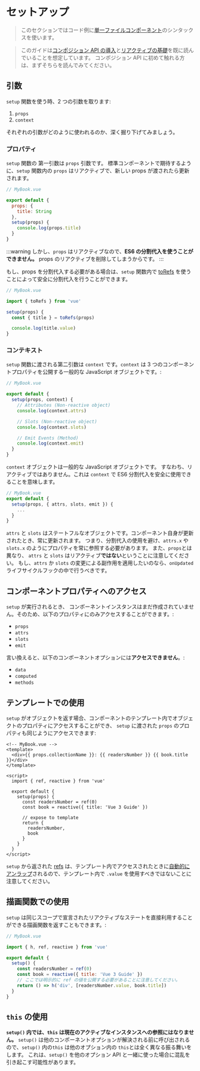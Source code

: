 # セットアップ

> このセクションではコード例に[単一ファイルコンポーネント](single-file-component.html)のシンタックスを使います。

> このガイドは[コンポジション API の導入](composition-api-introduction.html)と[リアクティブの基礎](reactivity-fundamentals.html)を既に読んでいることを想定しています。 コンポジション API に初めて触れる方は、まずそちらを読んでみてください。

## 引数

`setup` 関数を使う時、2 つの引数を取ります:

1. `props`
2. `context`

それぞれの引数がどのように使われるのか、深く掘り下げてみましょう。

### プロパティ

`setup` 関数の 第一引数は `props` 引数です。 標準コンポーネントで期待するように、`setup` 関数内の `props` はリアクティブで、新しい props が渡されたら更新されます。

```js
// MyBook.vue

export default {
  props: {
    title: String
  },
  setup(props) {
    console.log(props.title)
  }
}
```

:::warning
しかし、`props` はリアクティブなので、**ES6 の分割代入を使うことができません。** props のリアクティブを削除してしまうからです。
:::

もし、props を分割代入する必要がある場合は、`setup` 関数内で [toRefs](reactivity-fundamentals.html#destructuring-reactive-state) を使うことによって安全に分割代入を行うことができます。

```js
// MyBook.vue

import { toRefs } from 'vue'

setup(props) {
  const { title } = toRefs(props)

  console.log(title.value)
}
```

### コンテキスト

`setup` 関数に渡される第二引数は `context` です。`context` は 3 つのコンポーネントプロパティを公開する一般的な JavaScript オブジェクトです。:

```js
// MyBook.vue

export default {
  setup(props, context) {
    // Attributes (Non-reactive object)
    console.log(context.attrs)

    // Slots (Non-reactive object)
    console.log(context.slots)

    // Emit Events (Method)
    console.log(context.emit)
  }
}
```

`context` オブジェクトは一般的な JavaScript オブジェクトです。 すなわち、リアクティブではありません。これは `context` で ES6 分割代入を安全に使用できることを意味します。

```js
// MyBook.vue
export default {
  setup(props, { attrs, slots, emit }) {
    ...
  }
}
```

`attrs` と `slots` はステートフルなオブジェクトです。コンポーネント自身が更新されたとき、常に更新されます。 つまり、分割代入の使用を避け、`attrs.x` や `slots.x` のようにプロパティを常に参照する必要があります。 また、`props`とは異なり、 `attrs` と `slots` はリアクティブ**ではない**ということに注意してください。 もし、`attrs` か `slots` の変更による副作用を適用したいのなら、`onUpdated` ライフサイクルフックの中で行うべきです。

## コンポーネントプロパティへのアクセス

`setup` が実行されるとき、 コンポーネントインスタンスはまだ作成されていません。そのため、以下のプロパティにのみアクセスすることができます。:

- `props`
- `attrs`
- `slots`
- `emit`

言い換えると、以下のコンポーネントオプションには**アクセスできません**。:

- `data`
- `computed`
- `methods`

## テンプレートでの使用

`setup` がオブジェクトを返す場合、コンポーネントのテンプレート内でオブジェクトのプロパティにアクセスすることができ、 `setup` に渡された `props` のプロパティも同じようにアクセスできます:

```vue-html
<!-- MyBook.vue -->
<template>
  <div>{{ props.collectionName }}: {{ readersNumber }} {{ book.title }}</div>
</template>

<script>
  import { ref, reactive } from 'vue'

  export default {
    setup(props) {
      const readersNumber = ref(0)
      const book = reactive({ title: 'Vue 3 Guide' })

      // expose to template
      return {
        readersNumber,
        book
      }
    }
  }
</script>
```

`setup` から返された [refs](../api/refs-api.html#ref) は、テンプレート内でアクセスされたときに[自動的にアンラップ](../api/refs-api.html#access-in-templates)されるので、テンプレート内で `.value` を使用すべきではないことに注意してください。

## 描画関数での使用

`setup` は同じスコープで宣言されたリアクティブなステートを直接利用することができる描画関数を返すこともできます。:

```js
// MyBook.vue

import { h, ref, reactive } from 'vue'

export default {
  setup() {
    const readersNumber = ref(0)
    const book = reactive({ title: 'Vue 3 Guide' })
    // ここでは明示的に ref の値を公開する必要があることに注意してください。
    return () => h('div', [readersNumber.value, book.title])
  }
}
```

## `this` の使用

**`setup()` 内では、`this` は現在のアクティブなインスタンスへの参照にはなりません。** `setup()` は他のコンポーネントオプションが解決される前に呼び出されるので、`setup()` 内の`this` は他のオプション内の `this`とは全く異なる振る舞いをします。 これは、`setup()` を他のオプション API と一緒に使った場合に混乱を引き起こす可能性があります。
